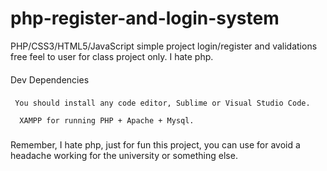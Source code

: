 # php-register-and-login-system
PHP/CSS3/HTML5/JavaScript simple project login/register and validations free feel to user for class project only. I hate php.

####
  Dev Dependencies
###

```
 You should install any code editor, Sublime or Visual Studio Code.
```

```
  XAMPP for running PHP + Apache + Mysql.
```

###
 Remember, I hate php, just for fun this project, you can use for avoid a headache working for the university or something else.
###
